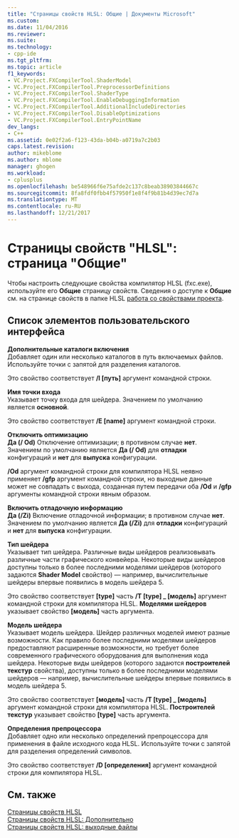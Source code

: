 ```yaml
---
title: "Страницы свойств HLSL: Общие | Документы Microsoft"
ms.custom: 
ms.date: 11/04/2016
ms.reviewer: 
ms.suite: 
ms.technology:
- cpp-ide
ms.tgt_pltfrm: 
ms.topic: article
f1_keywords:
- VC.Project.FXCompilerTool.ShaderModel
- VC.Project.FXCompilerTool.PreprocessorDefinitions
- VC.Project.FXCompilerTool.ShaderType
- VC.Project.FXCompilerTool.EnableDebuggingInformation
- VC.Project.FXCompilerTool.AdditionalIncludeDirectories
- VC.Project.FXCompilerTool.DisableOptimizations
- VC.Project.FXCompilerTool.EntryPointName
dev_langs:
- C++
ms.assetid: 0e02f2a6-f123-43da-b04b-a0719a7c2b03
caps.latest.revision: 
author: mikeblome
ms.author: mblome
manager: ghogen
ms.workload:
- cplusplus
ms.openlocfilehash: be548966f6e75afde2c137c8beab38903844667c
ms.sourcegitcommit: 8fa8fdf0fbb4f57950f1e8f4f9b81b4d39ec7d7a
ms.translationtype: MT
ms.contentlocale: ru-RU
ms.lasthandoff: 12/21/2017
---
```

# <a name="hlsl-property-pages-general"></a>Страницы свойств "HLSL": страница "Общие"
Чтобы настроить следующие свойства компилятор HLSL (fxc.exe), используйте его **Общие** страницу свойств. Сведения о доступе к **Общие** см. на странице свойств в папке HLSL [работа со свойствами проекта](../ide/working-with-project-properties.md).  
  
## <a name="uielement-list"></a>Список элементов пользовательского интерфейса  
 **Дополнительные каталоги включения**  
 Добавляет один или несколько каталогов в путь включаемых файлов. Используйте точки с запятой для разделения каталогов.  
  
 Это свойство соответствует **/I [путь]** аргумент командной строки.  
  
 **Имя точки входа**  
 Указывает точку входа для шейдера. Значением по умолчанию является **основной**.  
  
 Это свойство соответствует **/E [name]** аргумент командной строки.  
  
 **Отключить оптимизацию**  
 **Да (/ Od)** Отключение оптимизации; в противном случае **нет**. Значением по умолчанию является **Да (/ Od)** для **отладки** конфигураций и **нет** для **выпуска** конфигурации.  
  
 **/Od** аргумент командной строки для компилятора HLSL неявно применяет **/gfp** аргумент командной строки, но выходные данные может не совпадать с выхода, созданная путем передачи оба **/Od**  и **/gfp** аргументы командной строки явным образом.  
  
 **Включить отладочную информацию**  
 **Да (/Zi)** Включение отладочной информации; в противном случае **нет**. Значением по умолчанию является **Да (/Zi)** для **отладки** конфигураций и **нет** для **выпуска** конфигурации.  
  
 **Тип шейдера**  
 Указывает тип шейдера. Различные виды шейдеров реализовывать различные части графического конвейера. Некоторые виды шейдеров доступны только в более последними моделями шейдеров (которого задаются **Shader Model** свойство) — например, вычислительные шейдеры впервые появились в модель шейдера 5.  
  
 Это свойство соответствует **[type]** часть **/T [type] _ [модель]** аргумент командной строки для компилятора HLSL. **Моделями шейдеров** указывает свойство **[модель]** часть аргумента.  
  
 **Модель шейдера**  
 Указывает модель шейдера. Шейдер различных моделей имеют разные возможности. Как правило более последними моделями шейдеров предоставляют расширенные возможности, но требует более современного графического оборудования для выполнения кода шейдера. Некоторые виды шейдеров (которого задаются **построителей текстур** свойства), доступны только в более последними моделями шейдеров — например, вычислительные шейдеры впервые появились в модель шейдера 5.  
  
 Это свойство соответствует **[модель]** часть **/T [type] _ [модель]** аргумент командной строки для компилятора HLSL. **Построителей текстур** указывает свойство **[type]** часть аргумента.  
  
 **Определения препроцессора**  
 Добавляет одно или несколько определений препроцессора для применения в файле исходного кода HLSL. Используйте точки с запятой для разделения определений символов.  
  
 Это свойство соответствует **/D [определения]** аргумент командной строки для компилятора HLSL.  
  
## <a name="see-also"></a>См. также  
 [Страницы свойств HLSL](../ide/hlsl-property-pages.md)   
 [Страницы свойств HLSL: Дополнительно](../ide/hlsl-property-pages-advanced.md)   
 [Страницы свойств HLSL: выходные файлы](../ide/hlsl-property-pages-output-files.md)